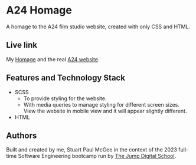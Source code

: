 # A24 Homage

A homage to the A24 film studio website, created with only CSS and HTML.

## Live link

My [Homage](https://jump-a24-homage.netlify.app/) and the real [A24 website](https://web.archive.org/web/20230205011801/https://a24films.com/).

## Features and Technology Stack

- SCSS
  - To provide styling for the website.
  - With media queries to manage styling for different screen sizes. View the website in mobile view and it will appear slightly different.
- HTML

## Authors

Built and created by me, Stuart Paul McGee in the context of the 2023 full-time Software Engineering bootcamp run by [The Jump Digital School](https://www.thejump.tech/).
